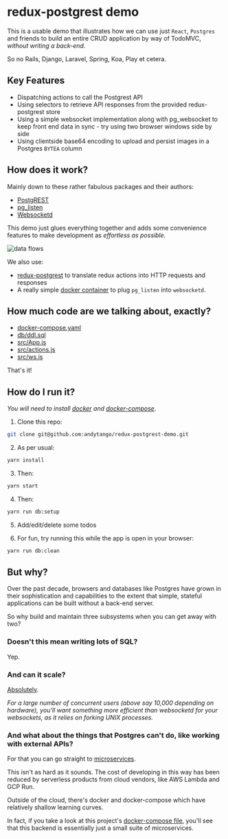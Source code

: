 # redux-postgrest demo

This is a usable demo that illustrates how we can use just `React`, `Postgres` and friends to build an entire CRUD application by way of TodoMVC, *without writing a  back-end.*

So no Rails, Django, Laravel, Spring, Koa, Play et cetera.

## Key Features

- Dispatching actions to call the Postgrest API
- Using selectors to retrieve API responses from the provided redux-postgrest store
- Using a simple websocket implementation along with pg_websocket to keep front end data in sync - try using two browser windows side by side
- Using clientside base64 encoding to upload and persist images in a Postgres `BYTEA` column

## How does it work?

Mainly down to these rather fabulous packages and their authors:
- [PostgREST](https://github.com/PostgREST/postgrest)
- [pg_listen](https://github.com/begriffs/pg_listen)
- [Websocketd](https://github.com/joewalnes/websocketd/)

This demo just glues everything together and adds some convenience features to make development as *effortless as possible*.

![data flows](https://raw.githubusercontent.com/andytango/redux-postgrest-demo/master/redux-postgrest.png "data flows")

We also use:
- [redux-postgrest](https://github.com/andytango/redux-postgrest) to translate redux actions into HTTP requests and responses
- A really simple [docker container](https://github.com/andytango/pg_websocket/) to plug `pg_listen` into `websocketd`.

## How much code are we talking about, exactly?

- [docker-compose.yaml](https://github.com/andytango/redux-postgrest-demo/blob/master/docker-compose.yml)
- [db/ddl.sql](https://github.com/andytango/redux-postgrest-demo/blob/master/db/ddl.sql)
- [src/App.js](https://github.com/andytango/redux-postgrest-demo/blob/master/src/App.js)
- [src/actions.js](https://github.com/andytango/redux-postgrest-demo/blob/master/src/actions.js)
- [src/ws.js](https://github.com/andytango/redux-postgrest-demo/blob/master/src/ws.js)

That's it!

## How do I run it?

*You will need to install [docker](https://docs.docker.com/install/) and [docker-compose](https://docs.docker.com/compose/install/).*

1. Clone this repo:
```sh
git clone git@github.com:andytango/redux-postgrest-demo.git
```

2. As per usual:

```sh
yarn install
```
3. Then:
```sh
yarn start
```
4. Then:
```sh
yarn run db:setup
```
5. Add/edit/delete some todos

6. For fun, try running this while the app is open in your browser:
```sh
yarn run db:clean
```

## But why?

Over the past decade, browsers and databases like Postgres have grown in their sophistication and capabilities to the extent that simple, stateful applications can be built without a back-end server. 

So why build and maintain three subsystems when you can get away with two?

### Doesn't this mean writing lots of SQL?
Yep.

### And can it scale?
[Absolutely](http://postgrest.org/en/v6.0/#in-production). 

*For a large number of concurrent users (above say 10,000 depending on hardware), you'll want something more efficient than websocketd for your websockets, as it relies on forking UNIX processes.*

### And what about the things that Postgres can't do, like working with external APIs?
For that you can go straight to [microservices](https://martinfowler.com/articles/microservices.html).

This isn't as hard as it sounds. The cost of developing in this way has been reduced by serverless products from cloud vendors, like AWS Lambda and GCP Run. 

Outside of the cloud, there's docker and docker-compose which have relatively shallow learning curves.

In fact, if you take a look at this project's [docker-compose file](https://github.com/andytango/redux-postgrest-demo/blob/master/docker-compose.yml), you'll see that this backend is essentially just a small suite of microservices.